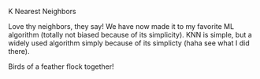 K Nearest Neighbors

Love thy neighbors, they say! We have now made it to my favorite ML algorithm (totally not biased because of its simplicity). KNN is simple, but a widely used algorithm simply because of its simplicty (haha see what I did there).





Birds of a feather flock together!
